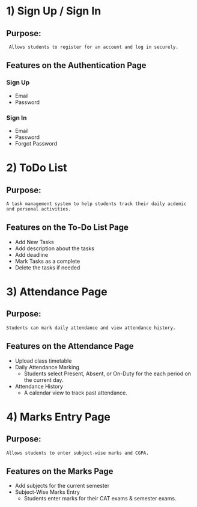 # 1) Sign Up / Sign In

## Purpose:
     Allows students to register for an account and log in securely.
## Features on the Authentication Page

### Sign Up
- Email
- Password

### Sign In
- Email
- Password
- Forgot Password

# 2) ToDo List

## Purpose:
    A task management system to help students track their daily acdemic and personal activities. 

## Features on the To-Do List Page
- Add New Tasks
- Add description about the tasks
- Add deadline
- Mark Tasks as a complete
- Delete the tasks if needed


# 3) Attendance Page

## Purpose:
    Students can mark daily attendance and view attendance history.

## Features on the Attendance  Page
- Upload class timetable
- Daily Attendance Marking
  - Students select Present, Absent, or On-Duty for the each period on the current day.
- Attendance History
  - A calendar view to track past attendance.


# 4) Marks Entry Page 

## Purpose:
    Allows students to enter subject-wise marks and CGPA.

## Features on the Marks Page
- Add subjects for the current semester
-  Subject-Wise Marks Entry
   - Students enter marks for their CAT exams & semester exams.

     